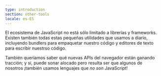 ```yaml
---
type: introduction
section: other-tools
locale: es-ES
---
```

 El ecosistema de JavaScript no está sólo limitado a librerías y frameworks. Existen también todas estas pequeñas utilidades que usamos a diario, incluyendo bundlers para empaquetar nuestro código y editores de texto para escribir nuestrso código.

También queríamos saber qué nuevas APIs del navegador están ganando tracción; y sí, puede sonar alocado pero resulta ser que algunos de nosotros ¡también usamos lenguajes que *no son* JavaScript!